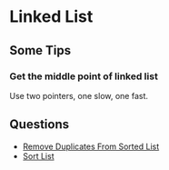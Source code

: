 # Linked List

## Some Tips
### Get the middle point of linked list
Use two pointers, one slow, one fast.

## Questions
- [Remove Duplicates From Sorted List](https://leetcode.com/problems/remove-duplicates-from-sorted-list/)
- [Sort List](https://leetcode.com/problems/sort-list/)
